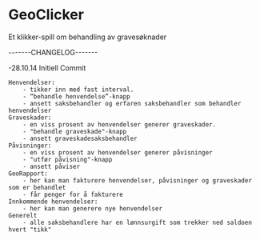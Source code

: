 ﻿GeoClicker
==========

Et klikker-spill om behandling av gravesøknader




-------CHANGELOG-------

-28.10.14
 Initiell Commit
 
	Henvendelser:
		- tikker inn med fast interval.
		- “behandle henvendelse”-knapp
		- ansett saksbehandler og erfaren saksbehandler som behandler henvendelser
	Graveskader:
		- en viss prosent av henvendelser generer graveskader.
		- "behandle graveskade"-knapp
		- ansett graveskadesaksbehandler
	Påvisninger:
		- en viss prosent av henvendelser generer påvisninger
		- "utfør påvisning"-knapp
		- ansett påviser
	GeoRapport:
		- her kan man fakturere henvendelser, påvisninger og graveskader som er behandlet
		- får penger for å fakturere
	Innkommende henvendelser:
		- her kan man generere nye henvendelser
	Generelt
		- alle saksbehandlere har en lønnsurgift som trekker ned saldoen hvert "tikk"
